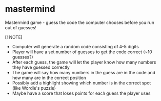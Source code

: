 # mastermind
Mastermind game - guess the code the computer chooses before you run out of guesses!

[! NOTE]
* Computer will generate a random code consisting of 4-5 digits
* Player will have a set number of guesses to get the code correct (~10 guesses?)
* After each guess, the game will let the player know how many numbers they have guessed correctly
* The game will say how many numbers in the guess are in the code and how many are in the correct position
* Possibly add a highlight showing which number is in the correct spot (like Wordle's puzzle)
* Maybe have a score that loses points for each guess the player uses
